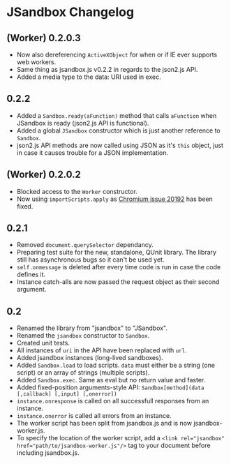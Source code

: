 JSandbox Changelog
==================


(Worker) 0.2.0.3
----------------

 * Now also dereferencing `ActiveXObject` for when or if IE ever supports web workers.
 * Same thing as jsandbox.js v0.2.2 in regards to the json2.js API.
 * Added a media type to the data: URI used in exec.


0.2.2
-----

 * Added a `Sandbox.ready(aFunction)` method that calls `aFunction` when JSandbox is
   ready (json2.js API is functional).
 * Added a global `JSandbox` constructor which is just another reference to `Sandbox`.
 * json2.js API methods are now called using JSON as it's `this` object, just in case
   it causes trouble for a JSON implementation.


(Worker) 0.2.0.2
----------------

 * Blocked access to the `Worker` constructor.
 * Now using `importScripts.apply` as
   [Chromium issue 20192](http://code.google.com/p/chromium/issues/detail?id=20192)
   has been fixed.


0.2.1
-----

 * Removed `document.querySelector` dependancy.
 * Preparing test suite for the new, standalone, QUnit library. The library still has
   asynchronous bugs so it can't be used yet.
 * `self.onmessage` is deleted after every time code is run in case the code defines it.
 * Instance catch-alls are now passed the request object as their second argument.


0.2
-----

 * Renamed the library from "jsandbox" to "JSandbox".
 * Renamed the `jsandbox` constructor to `Sandbox`.
 * Created unit tests.
 * All instances of `uri` in the API have been replaced with `url`.
 * Added jsandbox instances (long-lived sandboxes).
 * Added `Sandbox.load` to load scripts. `data` must either be a string (one script) or an
   array of strings (multiple scripts).
 * Added `Sandbox.exec`. Same as eval but no return value and faster.
 * Added fixed-position arguments-style API:
   `Sandbox[method](data [,callback] [,input] [,onerror])`
 * `instance.onresponse` is called on all successfull responses from an instance.
 * `instance.onerror` is called all errors from an instance.
 * The worker script has been split from jsandbox.js and is now jsandbox-worker.js.
 * To specify the location of the worker script, add a
   `<link rel="jsandbox" href="path/to/jsandbox-worker.js"/>` tag to your document before
   including jsandbox.js.
